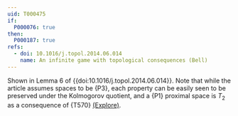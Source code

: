 ```yaml
---
uid: T000475
if:
  P000076: true
then:
  P000187: true
refs:
  - doi: 10.1016/j.topol.2014.06.014
    name: An infinite game with topological consequences (Bell)
---
```


Shown in Lemma 6 of {{doi:10.1016/j.topol.2014.06.014}}.
Note that while the article assumes spaces to be {P3}, each property can be easily seen to be preserved under the Kolmogorov quotient, and a {P1} proximal space is $T_2$ as a consequence of {T570} [(Explore)](https://topology.pi-base.org/spaces?q=Proximal%2B%24T_0%24%2B%7E%24T_2%24).
